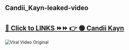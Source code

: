 
 ## Candii_Kayn-leaked-video 

# <h2><a href="https://clipsfans.com/Candii_Kayn&ref=git">🔗 Click to LINKS ⏩⏩ 👉 🟢 Candii Kayn </a></h2>

<a href="https://clipsfans.com/Candii_Kayn&ref=git" rel="nofollow" data-target="animated-image.originalLink"><img src="https://i.ibb.co.com/xMMVF88/686577567.gif" alt="Viral Video Original" style="max-width: 100%; display: inline-block;" data-target="animated-image.originalImage"></a>
